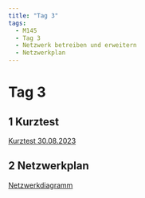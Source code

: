 ```yaml
---
title: "Tag 3"
tags:
  - M145
  - Tag 3
  - Netzwerk betreiben und erweitern
  - Netzwerkplan
---
```


# Tag 3

## 1 Kurztest

[Kurztest 30.08.2023](/data/m145/Kurztest_30-08-2023.pdf)

## 2 Netzwerkplan

[Netzwerkdiagramm](/data/m145/Zeichnen_kleiner_Netzwerkplan_Hilfsblatt-Netzwerkdiagram.vsdx)
